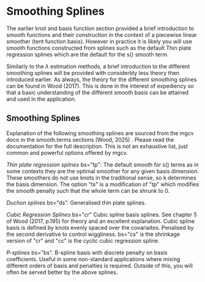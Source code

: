 # Smoothing Splines

The earlier knot and basis function section provided a brief introduction to smooth functions and their construction in the context of a piecewise linear smoother (tent function basis). However in practice it is likely you will use smooth functions constructed from splines such as the default Thin plate regression splines which are the default for the s() smooth term. 

Similarly to the $\lambda$ estimation methods, a brief introduction to the different smoothing splines will be provided with considerbly less theory then introduced earlier. As always, the theory for the different smoothing splines can be found in Wood (2017). This is done in the interest of expediency so that a basic understanding of the different smooth basis can be attained and used in the application.

## Smoothing Splines

Explanation of the following smoothing splines are sourced from the mgcv doco in the smooth.terms sections (Wood, 2025) . Please read the documentation for the full description. This is not an exhaustive list, just common and powerful options offered by mgcv.

*Thin plate regression splines* bs="tp": The default smooth for s() terms as in some contexts they are the optimal smoother for any given basis dimension. These smoothers do not use knots in the traditional sense, so k determines the basis dimension. The option "ts" is a modification of "tp" which modifies the smooth penalty such that the whole term can be shrunk to 0.

*Duchon splines* bs="ds". Generalised thin plate splines.

*Cubic Regression Splines* bs="cr" Cubic spline basis splines. See chapter 5 of Wood (2017, p.195) for theory and an excellent explanation. Cubic spline basis is defined by knots evenly spaced over the covariaites. Penalised by the second derivative to control wiggliness. bs="cs" is the shrinkage version of "cr" and "cc" is the cyclic cubic regression spline.

*P-splines* bs="bs". B-spline basis with discrete penalty on basis coefficients. Useful in some non-standard applications where mixing different orders of basis and penalties is required. Outside of this, you will often be served better by the above splines.
